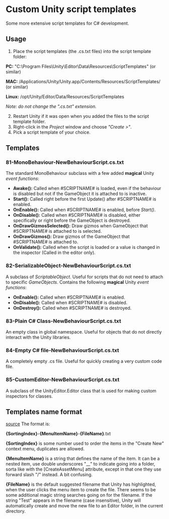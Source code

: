 # Custom Unity script templates
Some more extensive script templates for C# development.

## Usage
1. Place the script templates (the .cs.txt files) into the script template folder:

  **PC:** "C:\Program Files\Unity\Editor\Data\Resources\ScriptTemplates" (or similar)
  
  **MAC:** /Applications/Unity/Unity.app/Contents/Resources/ScriptTemplates/ (or similar)

  **Linux:** /opt/Unity/Editor/Data/Resources/ScriptTemplates
  
  *Note: do not change the ".cs.txt" extension.* 
  
2. Restart Unity if it was open when you added the files to the script template folder.
3. Right-click in the *Project* window and choose *"Create >"*.
4. Pick a script template of your choice.
  
## Templates
### 81-MonoBehaviour-NewBehaviourScript.cs.txt
The standard MonoBehaviour subclass with a few added **magical** Unity *event functions*:
-  **Awake():** Called when #SCRIPTNAME# is loaded, even if the behaviour is disabled but not if the GameObject it is attached to is inactive.
-  **Start():** Called right before the first Update() after #SCRIPTNAME# is enabled.
-  **OnEnable():** Called when #SCRIPTNAME# is enabled, before *Start()*.
-  **OnDisable():** Called when #SCRIPTNAME# is disabled, either specifically or right before the GameObject is destroyed.
-  **OnDrawGizmosSelected():** Draw gizmos when GameObject that #SCRIPTNAME# is attached to is selected.
-  **OnDrawGizmos():** Draw gizmos of the GameObject that #SCRIPTNAME# is attached to.
-  **OnValidate():** Called when the script is loaded or a value is changed in the inspector (Called in the editor only).


### 82-SerializableObject-NewBehaviourScript.cs.txt
A subclass of *ScriptableObject*. Useful for scripts that do not need to attach to specific *GameObjects*.
    Contains the following **magical** Unity *event functions*:
- **OnEnable():** Called when #SCRIPTNAME# is enabled.
- **OnDisable():** Called when #SCRIPTNAME# is disabled.
- **OnDestroy():** Called when #SCRIPTNAME# is destroyed.
 

### 83-Plain C# Class-NewBehaviourScript.cs.txt
An empty class in global namespace. Useful for objects that do not directly interact with the Unity libraries.

### 84-Empty C# file-NewBehaviourScript.cs.txt
A completely empty .cs file. Useful for quickly creating a very custom code file.

### 85-CustomEditor-NewBehaviourScript.cs.txt
A subclass of the UnityEditor.Editor class that is used for making custom inspectors for classes.

## Templates name format
[source](https://answers.unity.com/questions/635684/add-additional-script-templates.html)
The format is:

**{SortingIndex}**-**{MenuItemName}**-**{FileName}**.txt

**{SortingIndex}** is some number used to order the items in the "Create New" context menu, duplicates are allowed.

**{MenuItemName}** is a string that defines the name of the item. It can be a nested item, use double underscores "__" to indicate going into a folder, sorta like with the [CreateAssetMenu] attribute, except in that one they use forward slash "/" instead. A bit confusing.

**{FileName}** is the default suggested filename that Unity has highlighted, when the user clicks the menu item to create the file. There seems to be some additional magic string searches going on for the filename. If the string "Test" appears in the filename (case insensitive), Unity will automatically create and move the new file to an Editor folder, in the current directory.

